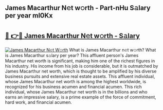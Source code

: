 ## James Macarthur N𝚎t w𝚘rth - Part-nHu S𝚊lary per year mI0Kx

# <h2><a href="http://gc418at.nevu.top/?p=James+Macarthur">🔗 👉🔴 James Macarthur N𝚎t w𝚘rth - S𝚊lary</a></h2>

[![James Macarthur N𝚎t W𝚘rth](https://i.imgur.com/Oavwk0R.jpeg)](http://gc418at.nevu.top/?p=James+Macarthur)
What is James Macarthur n𝚎t w𝚘rth? What is James Macarthur s𝚊lary per year?
This affluent person's James Macarthur net worth is significant, making him one of the richest figures in his industry. His income from his job is considerable, but it is outmatched by James Macarthur net worth, which is thought to be amplified by his diverse business pursuits and extensive real estate assets. This affluent individual, whose James Macarthur net worth is among the highest worldwide, is recognized for his business acumen and financial acumen. This rich individual, whose James Macarthur net worth is in the billions and who earns an impressive salary, is a prime example of the force of commitment, hard work, and financial acumen.
